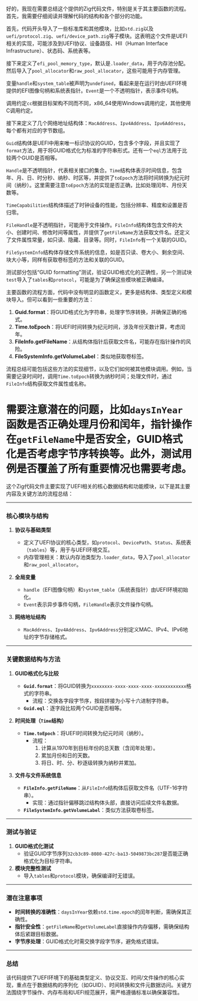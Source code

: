 好的，我现在需要总结这个提供的Zig代码文件，特别是关于其主要函数的流程。首先，我需要仔细阅读并理解代码的结构和各个部分的功能。

首先，代码开头导入了一些标准库和其他模块，比如`std.zig`以及`uefi/protocol.zig`、`uefi/device_path.zig`等子模块。这表明这个文件是UEFI相关的实现，可能涉及到UEFI协议、设备路径、HII（Human Interface Infrastructure）、状态码、系统表等。

接下来定义了`efi_pool_memory_type`，默认是`.loader_data`，用于内存池分配。然后导入了`pool_allocator`和`raw_pool_allocator`，这些可能用于内存管理。

变量`handle`和`system_table`被声明为`undefined`，看起来是在运行时由UEFI环境提供的EFI图像句柄和系统表指针。`Event`是一个不透明指针，表示事件句柄。

调用约定`cc`根据目标架构不同而不同，x86_64使用Windows调用约定，其他使用C调用约定。

接下来定义了几个网络地址结构体：`MacAddress`、`Ipv4Address`、`Ipv6Address`，每个都有对应的字节数组。

`Guid`结构体是UEFI中用来唯一标识协议的GUID，包含多个字段，并且实现了`format`方法，用于将GUID格式化为标准的字符串形式。还有一个`eql`方法用于比较两个GUID是否相等。

`Handle`是不透明指针，代表相关接口的集合。`Time`结构体表示时间信息，包含年、月、日、时分秒、纳秒、时区等，并提供了`toEpoch`方法将时间转换为纪元时间（纳秒）。这里需要注意`toEpoch`方法的实现是否正确，比如处理闰年、月份天数等。

`TimeCapabilities`结构体描述了时钟设备的性能，包括分辨率、精度和设置是否归零。

`FileHandle`是不透明指针，可能用于文件操作。`FileInfo`结构体包含文件的大小、创建时间、修改时间等属性，并提供了`getFileName`方法获取文件名。还定义了文件属性常量，如只读、隐藏、目录等。同时，`FileInfo`有一个关联的GUID。

`FileSystemInfo`结构体存储文件系统的信息，如是否只读、卷大小、剩余空间、块大小等，同样有获取卷标签的方法和关联的GUID。

测试部分包括“GUID formatting”测试，验证GUID格式化的正确性，另一个测试块`test`导入了`tables`和`protocol`，可能是为了确保这些模块被正确编译。

主要函数的流程方面，代码中没有明显的函数定义，更多是结构体、类型定义和模块导入。但可以看到一些重要的方法：

1. **Guid.format**：将GUID格式化为字符串，处理字节序转换，并确保正确的格式。
2. **Time.toEpoch**：将UEFI时间转换为纪元时间，涉及年份天数计算，考虑闰年。
3. **FileInfo.getFileName**：从结构体指针后获取文件名，可能存在指针操作的风险。
4. **FileSystemInfo.getVolumeLabel**：类似地获取卷标签。

流程总结可能包括这些方法的实现细节，以及它们如何被其他模块调用。例如，当需要记录时间时，调用`Time.toEpoch`转换为纳秒时间；处理文件时，通过`FileInfo`结构获取文件属性或名称。

需要注意潜在的问题，比如`daysInYear`函数是否正确处理月份和闰年，指针操作在`getFileName`中是否安全，GUID格式化是否考虑字节序转换等。此外，测试用例是否覆盖了所有重要情况也需要考虑。
================================================
这个Zig代码文件主要实现了UEFI相关的核心数据结构和功能模块，以下是其主要内容及关键方法的流程总结：

---

### **核心模块与结构**
1. **协议与基础类型**  
   - 定义了UEFI协议的核心类型，如`protocol`、`DevicePath`、`Status`、系统表（`tables`）等，用于与UEFI环境交互。
   - 内存管理相关：默认内存池类型为`.loader_data`，导入了`pool_allocator`和`raw_pool_allocator`。

2. **全局变量**  
   - `handle`（EFI图像句柄）和`system_table`（系统表指针）由UEFI环境初始化。
   - `Event`表示异步事件句柄，`FileHandle`表示文件操作句柄。

3. **网络地址结构**  
   - `MacAddress`、`Ipv4Address`、`Ipv6Address`分别定义MAC、IPv4、IPv6地址的字节存储格式。

---

### **关键数据结构与方法**
1. **GUID格式化与比较**  
   - **`Guid.format`**：将GUID转换为`xxxxxxxx-xxxx-xxxx-xxxx-xxxxxxxxxxxx`格式的字符串。  
     - 流程：交换各字段字节序，按段拼接为小写十六进制字符串。
   - **`Guid.eql`**：逐字段比较两个GUID是否相等。

2. **时间处理（`Time`结构）**  
   - **`Time.toEpoch`**：将UEFI时间转换为纪元时间（纳秒）。  
     - 流程：  
       1. 计算从1970年到目标年份的总天数（含闰年处理）。  
       2. 累加月份和日的天数。  
       3. 将日、时、分、秒逐级转换为纳秒并累加。

3. **文件与文件系统信息**  
   - **`FileInfo.getFileName`**：从`FileInfo`结构体后获取文件名（UTF-16字符串）。  
     - 实现：通过指针偏移跳过结构体头部，直接访问后续文件名数据。  
   - **`FileSystemInfo.getVolumeLabel`**：类似方法获取卷标签。

---

### **测试与验证**
1. **GUID格式化测试**  
   - 验证GUID字节序列`32cb3c89-8080-427c-ba13-5049873bc287`是否能正确格式化为目标字符串。
2. **模块完整性测试**  
   - 导入`tables`和`protocol`模块，确保编译时无错误。

---

### **潜在注意事项**
- **时间转换的准确性**：`daysInYear`依赖`std.time.epoch`的闰年判断，需确保其正确性。
- **指针安全性**：`getFileName`和`getVolumeLabel`直接操作内存偏移，需确保结构体后紧跟目标数据。
- **字节序处理**：GUID格式化时需交换字段字节序，避免格式错误。

---

### **总结**
该代码提供了UEFI环境下的基础类型定义、协议交互、时间/文件操作的核心实现，重点在于数据结构的序列化（如GUID）、时间转换和文件元数据访问。关键方法围绕字节操作、内存布局和UEFI规范展开，需严格遵循标准以确保兼容性。